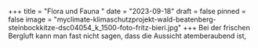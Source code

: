 +++
title = "Flora und Fauna "
date = "2023-09-18"
draft = false
pinned = false
image = "myclimate-klimaschutzprojekt-wald-beatenberg-steinbockkitze-dsc04054_k_1500-foto-fritz-bieri.jpg"
+++
 Bei der frischen Bergluft kann man fast nicht sagen, dass die Aussicht atemberaubend ist,